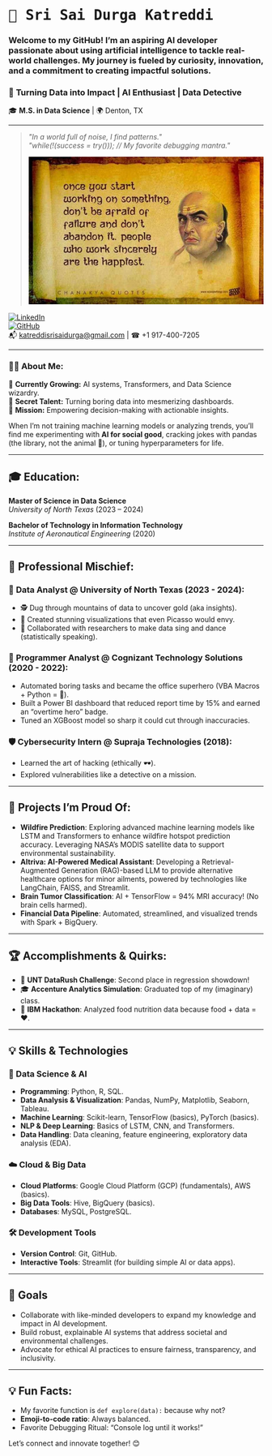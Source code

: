 # <samp>🌟 Sri Sai Durga Katreddi</samp> 

### Welcome to my GitHub! I’m an aspiring AI developer passionate about using artificial intelligence to tackle real-world challenges. My journey is fueled by curiosity, innovation, and a commitment to creating impactful solutions.


### 🚀 **Turning Data into Impact | AI Enthusiast | Data Detective**  
🎓 **M.S. in Data Science** | 🌍 Denton, TX  

---

> _"In a world full of noise, I find patterns."_  
> _"while(!(success = try())); // My favorite debugging mantra."_
>
> ![Image Description](https://github.com/KATREDDIDURGA/KATREDDIDURGA/blob/main/chanakya.jpg)


[![LinkedIn](https://img.shields.io/badge/-LinkedIn-blue?style=flat-square&logo=linkedin)](https://www.linkedin.com/in/sri-sai-durga-katreddi-/)  
[![GitHub](https://img.shields.io/badge/-GitHub-lightgrey?style=flat-square&logo=github)](https://github.com/Durga-Katreddi)  
📬 [katreddisrisaidurga@gmail.com](mailto:katreddisrisaidurga@gmail.com) | ☎ +1 917-400-7205  

---

### 🧑‍💻 About Me:  
🌱 **Currently Growing:** AI systems, Transformers, and Data Science wizardry.  
🎨 **Secret Talent:** Turning boring data into mesmerizing dashboards.  
🎯 **Mission:** Empowering decision-making with actionable insights.  

When I’m not training machine learning models or analyzing trends, you’ll find me experimenting with **AI for social good**, cracking jokes with pandas (the library, not the animal 🐼), or tuning hyperparameters for life.

---

## 🎓 **Education:**  
**Master of Science in Data Science**  
*University of North Texas* (2023 – 2024)  

**Bachelor of Technology in Information Technology**  
*Institute of Aeronautical Engineering* (2020)  

---

## 💼 **Professional Mischief**:  
### 🔧 **Data Analyst** @ University of North Texas (2023 - 2024):  
- 🕵️ Dug through mountains of data to uncover gold (aka insights).  
- 🎨 Created stunning visualizations that even Picasso would envy.  
- 🤝 Collaborated with researchers to make data sing and dance (statistically speaking).  

### 🤖 **Programmer Analyst** @ Cognizant Technology Solutions (2020 - 2022):  
- Automated boring tasks and became the office superhero (VBA Macros + Python = 🦸).  
- Built a Power BI dashboard that reduced report time by 15% and earned an “overtime hero” badge.  
- Tuned an XGBoost model so sharp it could cut through inaccuracies.  

### 🛡️ **Cybersecurity Intern** @ Supraja Technologies (2018):  
- Learned the art of hacking (ethically 🕶️).  
- Explored vulnerabilities like a detective on a mission.  

---




## 🚀 **Projects I’m Proud Of:**  
- **Wildfire Prediction**: Exploring advanced machine learning models like LSTM and Transformers to enhance wildfire hotspot prediction accuracy. Leveraging NASA’s MODIS satellite data to support environmental sustainability.
- **Altriva: AI-Powered Medical Assistant**: Developing a Retrieval-Augmented Generation (RAG)-based LLM to provide alternative healthcare options for minor ailments, powered by technologies like LangChain, FAISS, and Streamlit. 
- **Brain Tumor Classification**: AI + TensorFlow = 94% MRI accuracy! (No brain cells harmed).  
- **Financial Data Pipeline**: Automated, streamlined, and visualized trends with Spark + BigQuery.  

---

## 🏆 **Accomplishments & Quirks**:  
- 🥈 **UNT DataRush Challenge**: Second place in regression showdown!  
- 🎓 **Accenture Analytics Simulation**: Graduated top of my (imaginary) class.  
- 🏅 **IBM Hackathon**: Analyzed food nutrition data because food + data = ❤️.

---

## 💡 Skills & Technologies
### 🧠 Data Science & AI  
- **Programming**: Python, R, SQL.  
- **Data Analysis & Visualization**: Pandas, NumPy, Matplotlib, Seaborn, Tableau.  
- **Machine Learning**: Scikit-learn, TensorFlow (basics), PyTorch (basics).  
- **NLP & Deep Learning**: Basics of LSTM, CNN, and Transformers.  
- **Data Handling**: Data cleaning, feature engineering, exploratory data analysis (EDA).  

### ☁️ Cloud & Big Data  
- **Cloud Platforms**: Google Cloud Platform (GCP) (fundamentals), AWS (basics).  
- **Big Data Tools**: Hive, BigQuery (basics).  
- **Databases**: MySQL, PostgreSQL.  

### 🛠️ Development Tools  
- **Version Control**: Git, GitHub.  
- **Interactive Tools**: Streamlit (for building simple AI or data apps).  

---

## 🌱 Goals
- Collaborate with like-minded developers to expand my knowledge and impact in AI development.
- Build robust, explainable AI systems that address societal and environmental challenges.
- Advocate for ethical AI practices to ensure fairness, transparency, and inclusivity.

---

## 💡 **Fun Facts:**  
- My favorite function is `def explore(data):` because why not?  
- **Emoji-to-code ratio**: Always balanced.  
- Favorite Debugging Ritual: “Console log until it works!”

Let’s connect and innovate together! 😊
